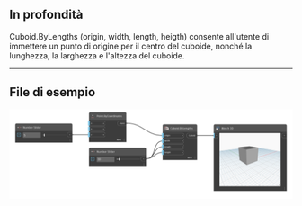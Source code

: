 <!--- Autodesk.DesignScript.Geometry.Cuboid.ByLengths(origin, width, length, height) --->
<!--- VK63GH4YGTA23CXGPUEJO47L6TRGFRG7QY64LCFRO6C5G6UFK4PA --->
## In profondità
Cuboid.ByLengths (origin, width, length, heigth) consente all'utente di immettere un punto di origine per il centro del cuboide, nonché la lunghezza, la larghezza e l'altezza del cuboide.
___
## File di esempio

![ByLengths (origin, width, length, height)](./VK63GH4YGTA23CXGPUEJO47L6TRGFRG7QY64LCFRO6C5G6UFK4PA_img.png)


